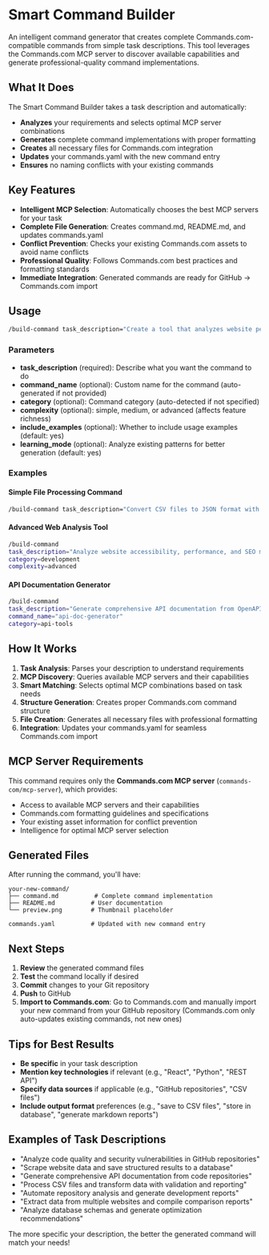 # Smart Command Builder

An intelligent command generator that creates complete Commands.com-compatible commands from simple task descriptions. This tool leverages the Commands.com MCP server to discover available capabilities and generate professional-quality command implementations.

## What It Does

The Smart Command Builder takes a task description and automatically:

- **Analyzes** your requirements and selects optimal MCP server combinations
- **Generates** complete command implementations with proper formatting
- **Creates** all necessary files for Commands.com integration
- **Updates** your commands.yaml with the new command entry
- **Ensures** no naming conflicts with your existing commands

## Key Features

- **Intelligent MCP Selection**: Automatically chooses the best MCP servers for your task
- **Complete File Generation**: Creates command.md, README.md, and updates commands.yaml
- **Conflict Prevention**: Checks your existing Commands.com assets to avoid name conflicts
- **Professional Quality**: Follows Commands.com best practices and formatting standards
- **Immediate Integration**: Generated commands are ready for GitHub → Commands.com import

## Usage

```bash
/build-command task_description="Create a tool that analyzes website performance and generates optimization reports"
```

### Parameters

- **task_description** (required): Describe what you want the command to do
- **command_name** (optional): Custom name for the command (auto-generated if not provided)
- **category** (optional): Command category (auto-detected if not specified)
- **complexity** (optional): simple, medium, or advanced (affects feature richness)
- **include_examples** (optional): Whether to include usage examples (default: yes)
- **learning_mode** (optional): Analyze existing patterns for better generation (default: yes)

### Examples

#### Simple File Processing Command
```bash
/build-command task_description="Convert CSV files to JSON format with data validation"
```

#### Advanced Web Analysis Tool
```bash
/build-command 
task_description="Analyze website accessibility, performance, and SEO metrics"
category=development
complexity=advanced
```

#### API Documentation Generator
```bash
/build-command 
task_description="Generate comprehensive API documentation from OpenAPI specs"
command_name="api-doc-generator"
category=api-tools
```

## How It Works

1. **Task Analysis**: Parses your description to understand requirements
2. **MCP Discovery**: Queries available MCP servers and their capabilities
3. **Smart Matching**: Selects optimal MCP combinations based on task needs
4. **Structure Generation**: Creates proper Commands.com command structure
5. **File Creation**: Generates all necessary files with professional formatting
6. **Integration**: Updates your commands.yaml for seamless Commands.com import

## MCP Server Requirements

This command requires only the **Commands.com MCP server** (`commands-com/mcp-server`), which provides:

- Access to available MCP servers and their capabilities
- Commands.com formatting guidelines and specifications
- Your existing asset information for conflict prevention
- Intelligence for optimal MCP server selection

## Generated Files

After running the command, you'll have:

```
your-new-command/
├── command.md          # Complete command implementation
├── README.md          # User documentation
└── preview.png        # Thumbnail placeholder

commands.yaml          # Updated with new command entry
```

## Next Steps

1. **Review** the generated command files
2. **Test** the command locally if desired
3. **Commit** changes to your Git repository
4. **Push** to GitHub
5. **Import to Commands.com**: Go to Commands.com and manually import your new command from your GitHub repository (Commands.com only auto-updates existing commands, not new ones)

## Tips for Best Results

- **Be specific** in your task description
- **Mention key technologies** if relevant (e.g., "React", "Python", "REST API")
- **Specify data sources** if applicable (e.g., "GitHub repositories", "CSV files")
- **Include output format** preferences (e.g., "save to CSV files", "store in database", "generate markdown reports")

## Examples of Task Descriptions

- "Analyze code quality and security vulnerabilities in GitHub repositories"
- "Scrape website data and save structured results to a database"
- "Generate comprehensive API documentation from code repositories"
- "Process CSV files and transform data with validation and reporting"
- "Automate repository analysis and generate development reports"
- "Extract data from multiple websites and compile comparison reports"
- "Analyze database schemas and generate optimization recommendations"

The more specific your description, the better the generated command will match your needs!